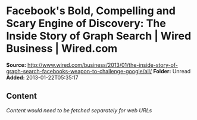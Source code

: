 # Facebook's Bold, Compelling and Scary Engine of Discovery: The Inside Story of Graph Search | Wired Business | Wired.com

**Source:** http://www.wired.com/business/2013/01/the-inside-story-of-graph-search-facebooks-weapon-to-challenge-google/all/
**Folder:** Unread
**Added:** 2013-01-22T05:35:17




## Content
*Content would need to be fetched separately for web URLs*
